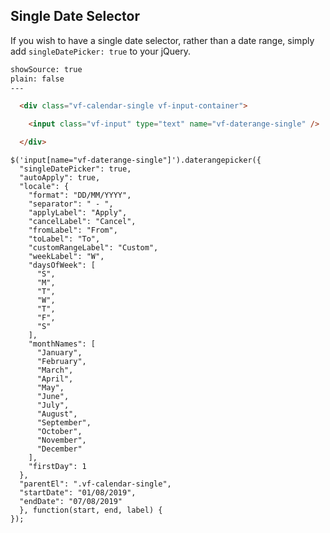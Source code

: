 
## Single Date Selector

If you wish to have a single date selector, rather than a date range, simply add `singleDatePicker: true` to your jQuery.

```html
showSource: true
plain: false
---

  <div class="vf-calendar-single vf-input-container">

    <input class="vf-input" type="text" name="vf-daterange-single" />

  </div>

```

    $('input[name="vf-daterange-single"]').daterangepicker({
      "singleDatePicker": true,
      "autoApply": true,
      "locale": {
        "format": "DD/MM/YYYY",
        "separator": " - ",
        "applyLabel": "Apply",
        "cancelLabel": "Cancel",
        "fromLabel": "From",
        "toLabel": "To",
        "customRangeLabel": "Custom",
        "weekLabel": "W",
        "daysOfWeek": [
          "S",
          "M",
          "T",
          "W",
          "T",
          "F",
          "S"
        ],
        "monthNames": [
          "January",
          "February",
          "March",
          "April",
          "May",
          "June",
          "July",
          "August",
          "September",
          "October",
          "November",
          "December"
        ],
        "firstDay": 1
      },
      "parentEl": ".vf-calendar-single",
      "startDate": "01/08/2019",
      "endDate": "07/08/2019"
      }, function(start, end, label) {
    });
